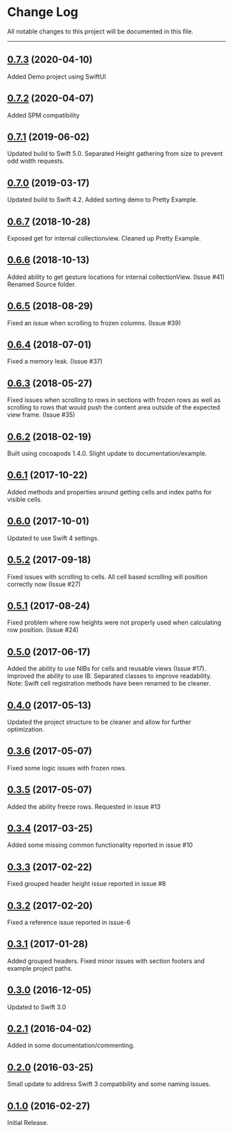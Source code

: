 # Change Log
All notable changes to this project will be documented in this file.

--- 
## [0.7.3](https://github.com/nlampi/SwiftGridView/releases/tag/0.7.3) (2020-04-10)
Added Demo project using SwiftUI

## [0.7.2](https://github.com/nlampi/SwiftGridView/releases/tag/0.7.2) (2020-04-07)
Added SPM compatibility

## [0.7.1](https://github.com/nlampi/SwiftGridView/releases/tag/0.7.1) (2019-06-02)
Updated build to Swift 5.0. Separated Height gathering from size to prevent odd width requests.

## [0.7.0](https://github.com/nlampi/SwiftGridView/releases/tag/0.7.0) (2019-03-17)
Updated build to Swift 4.2. Added sorting demo to Pretty Example.

## [0.6.7](https://github.com/nlampi/SwiftGridView/releases/tag/0.6.7) (2018-10-28)
Exposed get for internal collectionview. Cleaned up Pretty Example.

## [0.6.6](https://github.com/nlampi/SwiftGridView/releases/tag/0.6.6) (2018-10-13)
Added ability to get gesture locations for internal collectionView. (Issue #41) Renamed Source folder. 

## [0.6.5](https://github.com/nlampi/SwiftGridView/releases/tag/0.6.5) (2018-08-29)
Fixed an issue when scrolling to frozen columns. (Issue #39)

## [0.6.4](https://github.com/nlampi/SwiftGridView/releases/tag/0.6.4) (2018-07-01)
Fixed a memory leak. (Issue #37)

## [0.6.3](https://github.com/nlampi/SwiftGridView/releases/tag/0.6.3) (2018-05-27)
Fixed issues when scrolling to rows in sections with frozen rows as well as scrolling to rows that would push the content area outside of the expected view frame. (Issue #35)

## [0.6.2](https://github.com/nlampi/SwiftGridView/releases/tag/0.6.2) (2018-02-19)
Built using cocoapods 1.4.0. Slight update to documentation/example.

## [0.6.1](https://github.com/nlampi/SwiftGridView/releases/tag/0.6.1) (2017-10-22)
Added methods and properties around getting cells and index paths for visible cells.

## [0.6.0](https://github.com/nlampi/SwiftGridView/releases/tag/0.6.0) (2017-10-01)
Updated to use Swift 4 settings.

## [0.5.2](https://github.com/nlampi/SwiftGridView/releases/tag/0.5.2) (2017-09-18)
Fixed issues with scrolling to cells. All cell based scrolling will position correctly now (Issue #27)

## [0.5.1](https://github.com/nlampi/SwiftGridView/releases/tag/0.5.1) (2017-08-24)
Fixed problem where row heights were not properly used when calculating row position. (Issue #24) 

## [0.5.0](https://github.com/nlampi/SwiftGridView/releases/tag/0.5.0) (2017-06-17)
Added the ability to use NIBs for cells and reusable views (Issue #17). Improved the ability to use IB. Separated classes to improve readability. Note: Swift cell registration methods have been renamed to be cleaner.

## [0.4.0](https://github.com/nlampi/SwiftGridView/releases/tag/0.4.0) (2017-05-13)
Updated the project structure to be cleaner and allow for further optimization.

## [0.3.6](https://github.com/nlampi/SwiftGridView/releases/tag/0.3.6) (2017-05-07)
Fixed some logic issues with frozen rows.

## [0.3.5](https://github.com/nlampi/SwiftGridView/releases/tag/0.3.5) (2017-05-07)
Added the ability freeze rows. Requested in issue #13

## [0.3.4](https://github.com/nlampi/SwiftGridView/releases/tag/0.3.4) (2017-03-25)
Added some missing common functionality reported in issue #10

## [0.3.3](https://github.com/nlampi/SwiftGridView/releases/tag/0.3.3) (2017-02-22)
Fixed grouped header height issue reported in issue #8

## [0.3.2](https://github.com/nlampi/SwiftGridView/releases/tag/0.3.2) (2017-02-20)
Fixed a reference issue reported in issue-6

## [0.3.1](https://github.com/nlampi/SwiftGridView/releases/tag/0.3.1) (2017-01-28)
Added grouped headers. Fixed minor issues with section footers and example project paths.

## [0.3.0](https://github.com/nlampi/SwiftGridView/releases/tag/0.3.0) (2016-12-05)
Updated to Swift 3.0

## [0.2.1](https://github.com/nlampi/SwiftGridView/releases/tag/0.2.1) (2016-04-02)
Added in some documentation/commenting.

## [0.2.0](https://github.com/nlampi/SwiftGridView/releases/tag/0.2.0) (2016-03-25)
Small update to address Swift 3 compatibility and some naming issues.

## [0.1.0](https://github.com/nlampi/SwiftGridView/releases/tag/0.1.0) (2016-02-27)
Initial Release.
 


